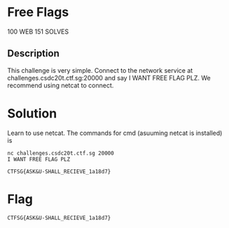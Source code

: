 # Free Flags
 100
WEB
151 SOLVES

## Description
This challenge is very simple. Connect to the network service at challenges.csdc20t.ctf.sg:20000 and say I WANT FREE FLAG PLZ. We recommend using netcat to connect.

# Solution
Learn to use netcat. The commands for cmd (asuuming netcat is installed) is
```
nc challenges.csdc20t.ctf.sg 20000
I WANT FREE FLAG PLZ
```
```
CTFSG{ASK&U-SHALL_RECIEVE_1a18d7}
```

# Flag 
`CTFSG{ASK&U-SHALL_RECIEVE_1a18d7}`
